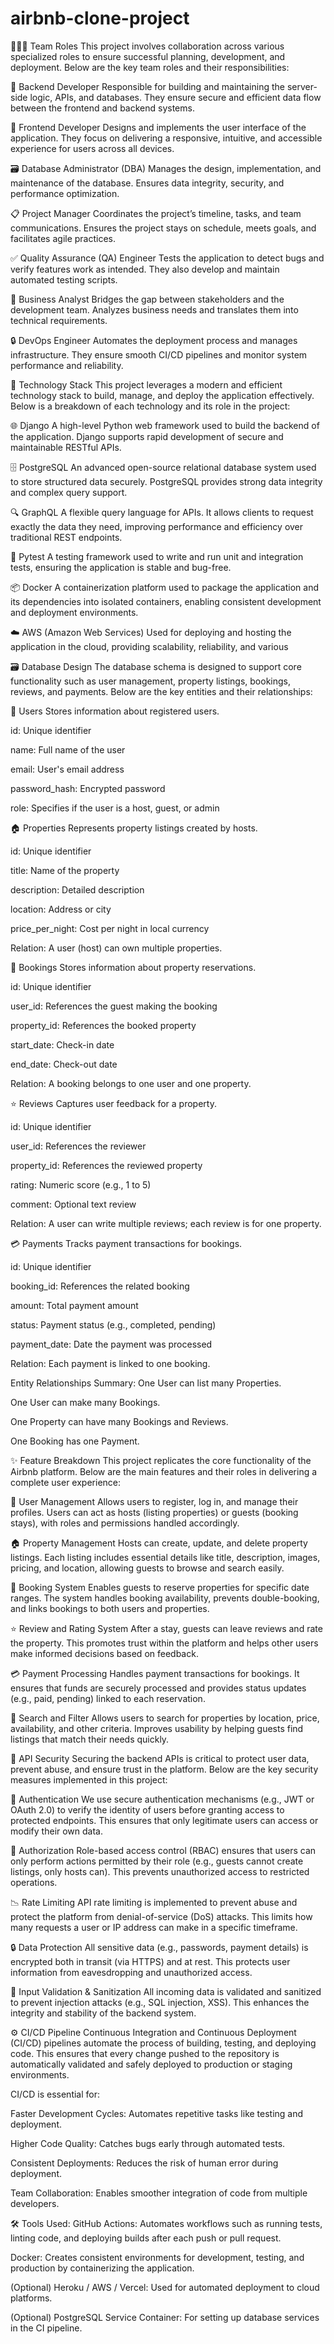 # airbnb-clone-project
🧑‍🤝‍🧑 Team Roles
This project involves collaboration across various specialized roles to ensure successful planning, development, and deployment. Below are the key team roles and their responsibilities:

🔧 Backend Developer
Responsible for building and maintaining the server-side logic, APIs, and databases. They ensure secure and efficient data flow between the frontend and backend systems.

🎨 Frontend Developer
Designs and implements the user interface of the application. They focus on delivering a responsive, intuitive, and accessible experience for users across all devices.

🗃️ Database Administrator (DBA)
Manages the design, implementation, and maintenance of the database. Ensures data integrity, security, and performance optimization.

📋 Project Manager
Coordinates the project’s timeline, tasks, and team communications. Ensures the project stays on schedule, meets goals, and facilitates agile practices.

✅ Quality Assurance (QA) Engineer
Tests the application to detect bugs and verify features work as intended. They also develop and maintain automated testing scripts.

🧠 Business Analyst
Bridges the gap between stakeholders and the development team. Analyzes business needs and translates them into technical requirements.

🔒 DevOps Engineer
Automates the deployment process and manages infrastructure. They ensure smooth CI/CD pipelines and monitor system performance and reliability.

🧱 Technology Stack
This project leverages a modern and efficient technology stack to build, manage, and deploy the application effectively. Below is a breakdown of each technology and its role in the project:

🌐 Django
A high-level Python web framework used to build the backend of the application. Django supports rapid development of secure and maintainable RESTful APIs.

🗄️ PostgreSQL
An advanced open-source relational database system used to store structured data securely. PostgreSQL provides strong data integrity and complex query support.

🔍 GraphQL
A flexible query language for APIs. It allows clients to request exactly the data they need, improving performance and efficiency over traditional REST endpoints.

🧪 Pytest
A testing framework used to write and run unit and integration tests, ensuring the application is stable and bug-free.

📦 Docker
A containerization platform used to package the application and its dependencies into isolated containers, enabling consistent development and deployment environments.

☁️ AWS (Amazon Web Services)
Used for deploying and hosting the application in the cloud, providing scalability, reliability, and various


🗃️ Database Design
The database schema is designed to support core functionality such as user management, property listings, bookings, reviews, and payments. Below are the key entities and their relationships:

👤 Users
Stores information about registered users.

id: Unique identifier

name: Full name of the user

email: User's email address

password_hash: Encrypted password

role: Specifies if the user is a host, guest, or admin

🏠 Properties
Represents property listings created by hosts.

id: Unique identifier

title: Name of the property

description: Detailed description

location: Address or city

price_per_night: Cost per night in local currency

Relation: A user (host) can own multiple properties.

📅 Bookings
Stores information about property reservations.

id: Unique identifier

user_id: References the guest making the booking

property_id: References the booked property

start_date: Check-in date

end_date: Check-out date

Relation: A booking belongs to one user and one property.

⭐ Reviews
Captures user feedback for a property.

id: Unique identifier

user_id: References the reviewer

property_id: References the reviewed property

rating: Numeric score (e.g., 1 to 5)

comment: Optional text review

Relation: A user can write multiple reviews; each review is for one property.

💳 Payments
Tracks payment transactions for bookings.

id: Unique identifier

booking_id: References the related booking

amount: Total payment amount

status: Payment status (e.g., completed, pending)

payment_date: Date the payment was processed

Relation: Each payment is linked to one booking.

Entity Relationships Summary:
One User can list many Properties.

One User can make many Bookings.

One Property can have many Bookings and Reviews.

One Booking has one Payment.


✨ Feature Breakdown
This project replicates the core functionality of the Airbnb platform. Below are the main features and their roles in delivering a complete user experience:

👤 User Management
Allows users to register, log in, and manage their profiles. Users can act as hosts (listing properties) or guests (booking stays), with roles and permissions handled accordingly.

🏠 Property Management
Hosts can create, update, and delete property listings. Each listing includes essential details like title, description, images, pricing, and location, allowing guests to browse and search easily.

📅 Booking System
Enables guests to reserve properties for specific date ranges. The system handles booking availability, prevents double-booking, and links bookings to both users and properties.

⭐ Review and Rating System
After a stay, guests can leave reviews and rate the property. This promotes trust within the platform and helps other users make informed decisions based on feedback.

💳 Payment Processing
Handles payment transactions for bookings. It ensures that funds are securely processed and provides status updates (e.g., paid, pending) linked to each reservation.

🔎 Search and Filter
Allows users to search for properties by location, price, availability, and other criteria. Improves usability by helping guests find listings that match their needs quickly.

🔐 API Security
Securing the backend APIs is critical to protect user data, prevent abuse, and ensure trust in the platform. Below are the key security measures implemented in this project:

🔑 Authentication
We use secure authentication mechanisms (e.g., JWT or OAuth 2.0) to verify the identity of users before granting access to protected endpoints. This ensures that only legitimate users can access or modify their own data.

🛂 Authorization
Role-based access control (RBAC) ensures that users can only perform actions permitted by their role (e.g., guests cannot create listings, only hosts can). This prevents unauthorized access to restricted operations.

📉 Rate Limiting
API rate limiting is implemented to prevent abuse and protect the platform from denial-of-service (DoS) attacks. This limits how many requests a user or IP address can make in a specific timeframe.

🔒 Data Protection
All sensitive data (e.g., passwords, payment details) is encrypted both in transit (via HTTPS) and at rest. This protects user information from eavesdropping and unauthorized access.

🧪 Input Validation & Sanitization
All incoming data is validated and sanitized to prevent injection attacks (e.g., SQL injection, XSS). This enhances the integrity and stability of the backend system.


⚙️ CI/CD Pipeline
Continuous Integration and Continuous Deployment (CI/CD) pipelines automate the process of building, testing, and deploying code. This ensures that every change pushed to the repository is automatically validated and safely deployed to production or staging environments.

CI/CD is essential for:

Faster Development Cycles: Automates repetitive tasks like testing and deployment.

Higher Code Quality: Catches bugs early through automated tests.

Consistent Deployments: Reduces the risk of human error during deployment.

Team Collaboration: Enables smoother integration of code from multiple developers.

🛠️ Tools Used:
GitHub Actions: Automates workflows such as running tests, linting code, and deploying builds after each push or pull request.

Docker: Creates consistent environments for development, testing, and production by containerizing the application.

(Optional) Heroku / AWS / Vercel: Used for automated deployment to cloud platforms.

(Optional) PostgreSQL Service Container: For setting up database services in the CI pipeline.

